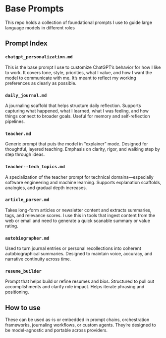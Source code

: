# Base Prompts

This repo holds a collection of foundational prompts I use to guide large language models in different roles

## Prompt Index

### `chatgpt_personalization.md`
This is the base prompt I use to customize ChatGPT’s behavior for how I like to work. It covers tone, style, priorities, what I value, and how I want the model to communicate with me. It’s meant to reflect my working preferences as clearly as possible.

### `daily_journal.md`
A journaling scaffold that helps structure daily reflection. Supports capturing what happened, what I learned, what I was feeling, and how things connect to broader goals. Useful for memory and self-reflection pipelines.

### `teacher.md`
Generic prompt that puts the model in “explainer” mode. Designed for thoughtful, layered teaching. Emphasis on clarity, rigor, and walking step by step through ideas.

### `teacher--tech_topics.md`
A specialization of the teacher prompt for technical domains—especially software engineering and machine learning. Supports explanation scaffolds, analogies, and gradual depth increases.

### `article_parser.md`
Takes long-form articles or newsletter content and extracts summaries, tags, and relevance scores. I use this in tools that ingest content from the web or email and need to generate a quick scanable summary or value rating.

### `autobiographer.md`
Used to turn journal entries or personal recollections into coherent autobiographical summaries. Designed to maintain voice, accuracy, and narrative continuity across time.

### `resume_builder`
Prompt that helps build or refine resumes and bios. Structured to pull out accomplishments and clarify role impact. Helps iterate phrasing and positioning.


## How to use

These can be used as-is or embedded in prompt chains, orchestration frameworks, journaling workflows, or custom agents. They’re designed to be model-agnostic and portable across providers.



